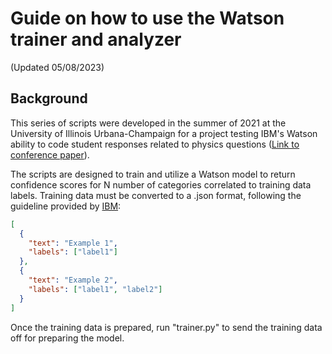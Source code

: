 # Guide on how to use the Watson trainer and analyzer

(Updated 05/08/2023)

## Background

This series of scripts were developed in the summer of 2021 at the University of Illinois Urbana-Champaign for a project testing IBM's Watson ability to code student responses related to physics questions ([Link to conference paper](https://www.per-central.org/items/perc/5582.pdf)).

The scripts are designed to train and utilize a Watson model to return confidence scores for N number of categories correlated to training data labels. Training data must be converted to a .json format, following the guideline provided by [IBM](https://cloud.ibm.com/docs/natural-language-understanding?topic=natural-language-understanding-classifications):

```json
[
  {
    "text": "Example 1",
    "labels": ["label1"]
  },
  {
    "text": "Example 2",
    "labels": ["label1", "label2"]
  }
]
```

Once the training data is prepared, run "trainer.py" to send the training data off for preparing the model. 
